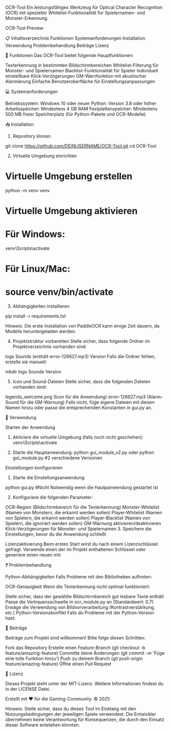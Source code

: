 OCR-Tool
Ein leistungsfähiges Werkzeug für Optical Character Recognition (OCR) mit spezieller Whitelist-Funktionalität für Spielernamen- und Monster-Erkennung.

OCR-Tool Preview

📋 Inhaltsverzeichnis
Funktionen
Systemanforderungen
Installation
Verwendung
Problembehandlung
Beiträge
Lizenz

🚀 Funktionen
Das OCR-Tool bietet folgende Hauptfunktionen:

Texterkennung in bestimmten Bildschirmbereichen
Whitelist-Filterung für Monster- und Spielernamen
Blacklist-Funktionalität für Spieler
Individuell einstellbare Klick-Verzögerungen
GM-Warnfunktion mit akustischer Alarmierung
Einfache Benutzeroberfläche für Einstellungsanpassungen

💻 Systemanforderungen

Betriebssystem: Windows 10 oder neuer
Python: Version 3.8 oder höher
Arbeitsspeicher: Mindestens 4 GB RAM
Festplattenspeicher: Mindestens 500 MB freier Speicherplatz (für Python-Pakete und OCR-Modelle)

📥 Installation

1. Repository klonen

git clone https://github.com/DEINUSERNAME/OCR-Tool.git
cd OCR-Tool


2. Virtuelle Umgebung einrichten

# Virtuelle Umgebung erstellen
python -m venv venv

# Virtuelle Umgebung aktivieren
# Für Windows:
venv\Scripts\activate
# Für Linux/Mac:
# source venv/bin/activate


3. Abhängigkeiten installieren

pip install -r requirements.txt

Hinweis: Die erste Installation von PaddleOCR kann einige Zeit dauern, da Modelle heruntergeladen werden.

4. Projektstruktur vorbereiten
Stelle sicher, dass folgende Ordner im Projektverzeichnis vorhanden sind:

logs
Sounds (enthält error-126627.mp3)
Version
Falls die Ordner fehlen, erstelle sie manuell:

mkdir logs Sounds Version

5. Icon und Sound-Dateien
Stelle sicher, dass die folgenden Dateien vorhanden sind:

legends_welcome.png (Icon für die Anwendung)
error-126627.mp3 (Alarm-Sound für die GM-Warnung)
Falls nicht, füge eigene Dateien mit diesen Namen hinzu oder passe die entsprechenden Konstanten in gui.py an.

🔧 Verwendung

Starten der Anwendung
1. Aktiviere die virtuelle Umgebung (falls noch nicht geschehen):
venv\Scripts\activate

2. Starte die Hauptanwendung:
python gui_module_v2.py oder
python gui_module.py #2 verschiedene Versionen

Einstellungen konfigurieren

1. Starte die Einstellungsanwendung:

python gui.py #Nicht Notwendig wenn die Hautpanwendung gestartet ist

2. Konfiguriere die folgenden Parameter:

OCR-Region (Bildschirmbereich für die Texterkennung)
Monster-Whitelist (Namen von Monstern, die erkannt werden sollen)
Player-Whitelist (Namen von Spielern, die erkannt werden sollen)
Player-Blacklist (Namen von Spielern, die ignoriert werden sollen)
GM-Warnung aktivieren/deaktivieren
Klick-Verzögerungen für Monster- und Spielernamen
3. Speichere die Einstellungen, bevor du die Anwendung schließt

Lizenzaktivierung
Beim ersten Start wirst du nach einem Lizenzschlüssel gefragt. Verwende einen der im Projekt enthaltenen Schlüssel oder generiere einen neuen mit:

❓ Problembehandlung

Python-Abhängigkeiten
Falls Probleme mit den Bibliotheken auftreten:

OCR-Genauigkeit
Wenn die Texterkennung nicht optimal funktioniert:

Stelle sicher, dass der gewählte Bildschirmbereich gut lesbare Texte enthält
Passe die Vertrauensschwelle in ocr_module.py an (Standardwert: 0.7)
Erwäge die Verwendung von Bildvorverarbeitung (Kontrastverstärkung, etc.)
Python-Versionskonflikt
Falls du Probleme mit der Python-Version hast:

👥 Beiträge

Beiträge zum Projekt sind willkommen! Bitte folge diesen Schritten:

Fork das Repository
Erstelle einen Feature-Branch (git checkout -b feature/amazing-feature)
Committe deine Änderungen (git commit -m 'Füge eine tolle Funktion hinzu')
Push zu deinem Branch (git push origin feature/amazing-feature)
Öffne einen Pull Request

📄 Lizenz

Dieses Projekt steht unter der MIT-Lizenz. Weitere Informationen findest du in der LICENSE Datei.

Erstellt mit ❤️ für die Gaming-Community. © 2025

Hinweis: Stelle sicher, dass du dieses Tool im Einklang mit den Nutzungsbedingungen der jeweiligen Spiele verwendest. Die Entwickler übernehmen keine Verantwortung für Konsequenzen, die durch den Einsatz dieser Software entstehen könnten.